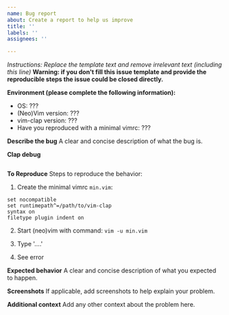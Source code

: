```yaml
---
name: Bug report
about: Create a report to help us improve
title: ''
labels: ''
assignees: ''

---
```


_Instructions: Replace the template text and remove irrelevant text (including this line)_
**Warning: if you don't fill this issue template and provide the reproducible steps the issue could be closed directly.**

**Environment (please complete the following information):**
 - OS: ???
 - (Neo)Vim version: ???
 - vim-clap version: ???
 - Have you reproduced with a minimal vimrc: ???

**Describe the bug**
A clear and concise description of what the bug is.

**Clap debug**

<!-- Paste the output of :Clap debug here, or try :Vista debug+. -->

```
```

**To Reproduce**
Steps to reproduce the behavior:

1. Create the minimal vimrc `min.vim`:

```vim
set nocompatible
set runtimepath^=/path/to/vim-clap
syntax on
filetype plugin indent on
```

2. Start (neo)vim with command: `vim -u min.vim`

3. Type '....'

4. See error

**Expected behavior**
A clear and concise description of what you expected to happen.

**Screenshots**
If applicable, add screenshots to help explain your problem.

**Additional context**
Add any other context about the problem here.
